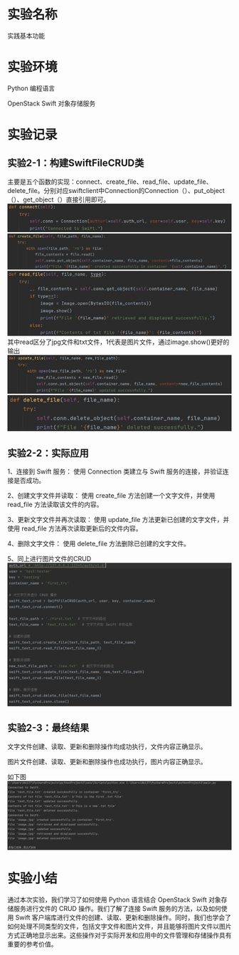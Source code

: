 # 实验名称

实践基本功能

# 实验环境

Python 编程语言

OpenStack Swift 对象存储服务

# 实验记录

## 实验2-1：构建SwiftFileCRUD类
主要是五个函数的实现：connect、create_file、read_file、update_file、delete_file。分别对应swiftclient中Connection的Connection（）、put_object（）、get_object（）直接引用即可。
![](./figure/connect.png "")
![](./figure/create.png "")
![](./figure/read.png "")
其中read区分了jpg文件和txt文件，1代表是图片文件，通过image.show()更好的输出
![](./figure/updata.png "")
![](./figure/delete.png "")
## 实验2-2：实际应用
1、连接到 Swift 服务：
使用 Connection 类建立与 Swift 服务的连接，并验证连接是否成功。

2、创建文字文件并读取：
使用 create_file 方法创建一个文字文件，并使用 read_file 方法读取该文件的内容。

3、更新文字文件并再次读取：
使用 update_file 方法更新已创建的文字文件，并使用 read_file 方法再次读取更新后的文件内容。

4、删除文字文件：
使用 delete_file 方法删除已创建的文字文件。

5、同上进行图片文件的CRUD
![](./figure/example.png "")
## 实验2-3：最终结果
文字文件创建、读取、更新和删除操作均成功执行，文件内容正确显示。

图片文件创建、读取、更新和删除操作也成功执行，图片内容正确显示。

如下图
![](./figure/jieguo.png "")
# 实验小结

通过本次实验，我们学习了如何使用 Python 语言结合 OpenStack Swift 对象存储服务进行文件的 CRUD 操作。我们了解了连接 Swift 服务的方法，以及如何使用 Swift 客户端库进行文件的创建、读取、更新和删除操作。同时，我们也学会了如何处理不同类型的文件，包括文字文件和图片文件，并且能够将图片文件以图片方式正确地显示出来。这些操作对于实际开发和应用中的文件管理和存储操作具有重要的参考价值。